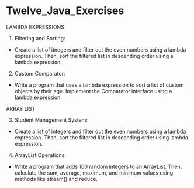# Twelve_Java_Exercises

LAMBDA EXPRESSIONS

1. Filtering and Sorting:
  - Create a list of itnegers and filter out the even numbers using a lambda expression. Then, sort the filtered list in descending order using a lambda expression.
   
2. Custom Comparator:
  - Write a program that uses a lambda expression to sort a list of custom objects by their age. Implement the Comparator interface using a lambda expression.  

ARRAY LIST

3. Student Management System:
  - Create a list of integers and filter out the even numbers using a lambda expression. Then, sort the filtered list in descending order using lambda expression.

4. ArrayList Operations:
  - Write a program that adds 100 random integers to an ArrayList. Then, calculate the sum, average, maximum, and minimum values using methods like stream() and reduce.

